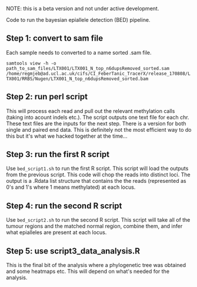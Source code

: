 NOTE: this is a beta version and not under active development.

Code to run the bayesian epiallele detection (BED) pipeline.

## Step 1: convert to sam file

Each sample needs to converted to a name sorted .sam file. 

``samtools view -h -o path_to_sam_files/LTX001/LTX001_N_top_n6dupsRemoved_sorted.sam /home/regmjeb@ad.ucl.ac.uk/cifs/CI_FeberTanic_TracerX/release_170808/LTX001/RRBS/Nugen/LTX001_N_top_n6dupsRemoved_sorted.bam``

## Step 2: run perl script

This will process each read and pull out the relevant methylation calls (taking into acount indels etc.). The script outputs one text file for each chr. These text files are the inputs for the next step. There is a version for both single and paired end data. This is definitely not the most efficient way to do this but it's what we hacked together at the time...

## Step 3: run the first R script

Use `bed_script1.sh` to run the first R script. This script will load the outputs from the previous script. This code will chop the reads into distinct loci. The output is a .Rdata list structure that contains the the reads (represented as 0's and 1's where 1 means methylated) at each locus.

## Step 4: run the second R script

Use `bed_script2.sh` to run the second R script. This script will take all of the tumour regions and the matched normal region, combine them, and infer what epialleles are present at each locus.

## Step 5: use script3_data_analysis.R

This is the final bit of the analysis where a phylogenetic tree was obtained and some heatmaps etc. This will depend on what's needed for the analysis.
